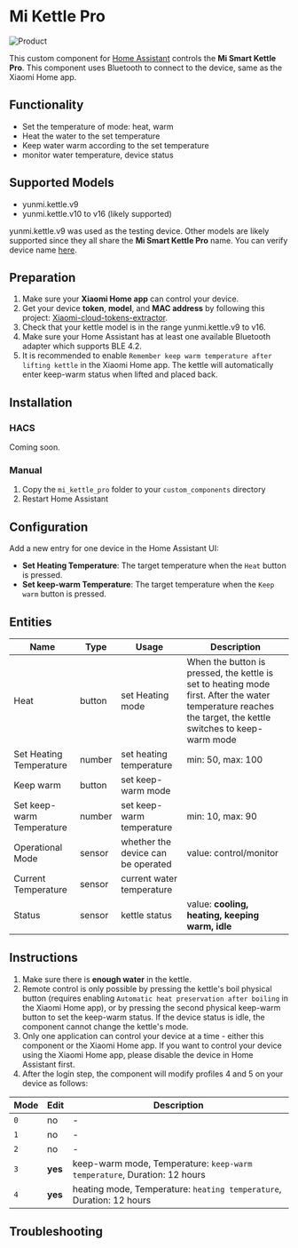 # Mi Kettle Pro
![Product](https://raw.githubusercontent.com/asruda/mi_kettle_pro/pictures/mi_kettle_pro.png)

This custom component for [Home Assistant](https://www.home-assistant.io) controls the **Mi Smart Kettle Pro**. This component uses Bluetooth to connect to the device, same as the Xiaomi Home app.

## Functionality
- Set the temperature of mode: heat, warm
- Heat the water to the set temperature 
- Keep water warm according to the set temperature 
- monitor water temperature, device status

## Supported Models
- yunmi.kettle.v9
- yunmi.kettle.v10 to v16 (likely supported)

yunmi.kettle.v9 was used as the testing device. Other models are likely supported since they all share the **Mi Smart Kettle Pro** name. You can verify device name [here](https://home.miot-spec.com/s/yunmi.kettle.v10).

## Preparation

1. Make sure your **Xiaomi Home app** can control your device.
2. Get your device **token**, **model**, and **MAC address** by following this project: [Xiaomi-cloud-tokens-extractor](https://github.com/PiotrMachowski/Xiaomi-cloud-tokens-extractor).
3. Check that your kettle model is in the range yunmi.kettle.v9 to v16.
4. Make sure your Home Assistant has at least one available Bluetooth adapter which supports BLE 4.2.
5. It is recommended to enable `Remember keep warm temperature after lifting kettle` in the Xiaomi Home app. The kettle will automatically enter keep-warm status when lifted and placed back.

## Installation

### HACS

Coming soon.

### Manual

1. Copy the `mi_kettle_pro` folder to your `custom_components` directory
2. Restart Home Assistant

## Configuration

Add a new entry for one device in the Home Assistant UI:
- **Set Heating Temperature**: The target temperature when the `Heat` button is pressed.
- **Set keep-warm Temperature**: The target temperature when the `Keep warm` button is pressed.

## Entities
| Name | Type | Usage | Description |
|------|------|-------|-------------|
| Heat | button | set Heating mode | When the button is pressed, the kettle is set to heating mode first. After the water temperature reaches the target, the kettle switches to keep-warm mode |
| Set Heating Temperature | number | set heating temperature | min: 50, max: 100 |
| Keep warm | button | set keep-warm mode | |
| Set keep-warm Temperature | number | set keep-warm temperature | min: 10, max: 90 |
| Operational Mode | sensor | whether the device can be operated | value: control/monitor |
| Current Temperature | sensor | current water temperature | |
| Status | sensor | kettle status | value: **cooling, heating, keeping warm, idle** |

## Instructions
1. Make sure there is **enough water** in the kettle.
2. Remote control is only possible by pressing the kettle's boil physical button (requires enabling `Automatic heat preservation after boiling` in the Xiaomi Home app), or by pressing the second physical keep-warm button to set the keep-warm status. If the device status is idle, the component cannot change the kettle's mode.
3. Only one application can control your device at a time - either this component or the Xiaomi Home app. If you want to control your device using the Xiaomi Home app, please disable the device in Home Assistant first.
4. After the login step, the component will modify profiles 4 and 5 on your device as follows:

| Mode | Edit | Description |
|------|------|-------------|
| `0` | no | - |
| `1` | no | - |
| `2` | no | - |
| `3` | **yes** | keep-warm mode, Temperature: `keep-warm temperature`, Duration: 12 hours |
| `4` | **yes** | heating mode, Temperature: `heating temperature`, Duration: 12 hours |

## Troubleshooting

## 